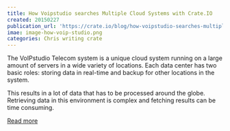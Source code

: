 ```yaml
---
title: How Voipstudio searches Multiple Cloud Systems with Crate.IO
created: 20150227
publication_url: 'https://crate.io/blog/how-voipstudio-searches-multiple-cloud-systems-with-crate/'
imae: image-how-voip-studio.png
categories: Chris writing crate
---
```


The VoIPstudio Telecom system is a unique cloud system running on a large amount of servers in a wide variety of locations. Each data center has two basic roles: storing data in real-time and backup for other locations in the system.

This results in a lot of data that has to be processed around the globe. Retrieving data in this environment is complex and fetching results can be time consuming.

[Read more](https://crate.io/blog/how-voipstudio-searches-multiple-cloud-systems-with-crate/)
